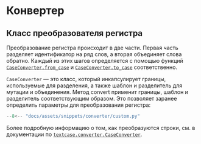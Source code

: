 # Конвертер

## Класс преобразователя регистра

Преобразование регистра происходит в две части. Первая часть разделяет идентификатор на ряд слов, а вторая объединяет слова обратно. Каждый из этих шагов определяется с помощью функций [`CaseConverter.from_case`](../reference/converter.md#textcase.converter.CaseConverter.from_case) и [`CaseConverter.to_case`](../reference/converter.md#textcase.converter.CaseConverter.to_case) соответственно.

`CaseConverter` — это класс, который инкапсулирует границы, используемые для разделения, а также шаблон и разделитель для мутации и объединения. Метод convert применит границы, шаблон и разделитель соответствующим образом. Это позволяет заранее определить параметры для преобразования регистра:

```python exec="true" source="tabbed-left" tabs="custom.py|output.txt" result="txt"
--8<-- "docs/assets/snippets/converter/custom.py"
```

Более подробную информацию о том, как преобразуются строки, см. в документации по [`textcase.converter.CaseConverter`](../reference/converter.md#textcase.converter.CaseConverter).
